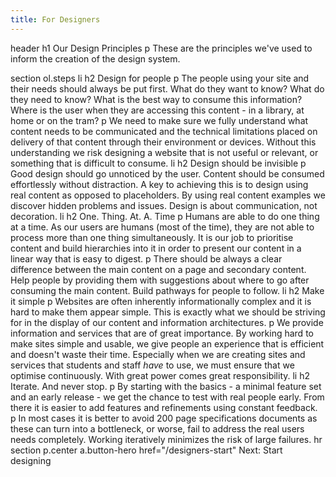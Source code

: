 ```yaml
---
title: For Designers
---
```

header
  h1 Our Design Principles
  p These are the principles we've used to inform the creation of the design system.

section
  ol.steps
    li
      h2 Design for people
      p The people using your site and their needs should always be put first. What do they want to know? What do they need to know? What is the best way to consume this information? Where is the user when they are accessing this content - in a library, at home or on the tram?
      p We need to make sure we fully understand what content needs to be communicated and the technical limitations placed on delivery of that content through their environment or devices. Without this understanding we risk designing a website that is not useful or relevant, or something that is difficult to consume.
    li
      h2 Design should be invisible
      p Good design should go unnoticed by the user. Content should be consumed effortlessly without distraction. A key to achieving this is to design using real content as opposed to placeholders. By using real content examples we discover hidden problems and issues. Design is about communication, not decoration.
    li
      h2 One. Thing. At. A. Time
      p Humans are able to do one thing at a time. As our users are humans (most of the time), they are not able to process more than one thing simultaneously. It is our job to prioritise content and build hierarchies into it in order to present our content in a linear way that is easy to digest.
      p There should be always a clear difference between the main content on a page and secondary content. Help people by providing them with suggestions about where to go after consuming the main content. Build pathways for people to follow.
    li
      h2 Make it simple
      p Websites are often inherently informationally complex and it is hard to make them appear simple. This is exactly what we should be striving for in the display of our content and information architectures.
      p We provide information and services that are of great importance. By working hard to make sites simple and usable, we give people an experience that is efficient and doesn't waste their time. Especially when we are creating sites and services that students and staff _have_ to use, we must ensure that we optimise continuously. With great power comes great responsibility.
    li
      h2 Iterate. And never stop.
      p By starting with the basics - a minimal feature set and an early release - we get the chance to test with real people early. From there it is easier to add features and refinements using constant feedback.
      p In most cases it is better to avoid 200 page specifications documents as these can turn into a bottleneck, or worse, fail to address the real users needs completely. Working iteratively minimizes the risk of large failures.
hr
section
  p.center
    a.button-hero href="/designers-start" Next: Start designing
